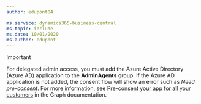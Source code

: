 ```yaml
---
author: edupont04

ms.service: dynamics365-business-central
ms.topic: include
ms.date: 10/01/2020
ms.author: edupont
---
```

> [!IMPORTANT]
> For delegated admin access, you must add the Azure Active Directory (Azure AD) application to the **AdminAgents** group. If the Azure AD application is not added, the consent flow will show an error such as *Need pre-consent*. For more information, see [Pre-consent your app for all your customers](/graph/auth-cloudsolutionprovider#pre-consent-your-app-for-all-your-customers) in the Graph documentation.
